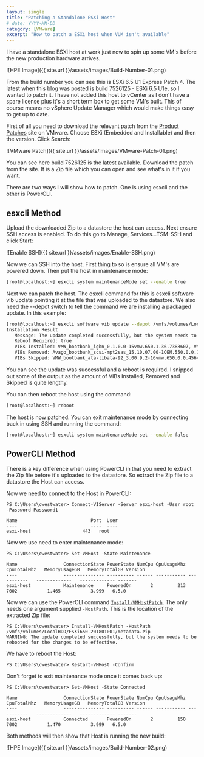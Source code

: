 ```yaml
---
layout: single
title: "Patching a Standalone ESXi Host"
# date: YYYY-MM-DD
category: [VMware]
excerpt: "How to patch a ESXi host when VUM isn't available"
---
```

I have a standalone ESXi host at work just now to spin up some VM's before the new production hardware arrives.

![HPE Image]({{ site.url }}/assets/images/Build-Number-01.png)

From the build number you can see this is ESXi 6.5 U1 Express Patch 4. The latest when this blog was posted is build 7526125 - ESXi 6.5 U1e, so I wanted to patch it. I have not added this host to vCenter as I don't have a spare license plus it's a short term box to get some VM's built. This of course means no vSphere Update Manager which would make things easy to get up to date.

First of all you need to download the relevant patch from the [Product Patches](https://my.vmware.com/group/vmware/patch#search) site on VMware. Choose ESXi (Embedded and Installable) and then the version. Click Search:

![VMware Patch]({{ site.url }}/assets/images/VMware-Patch-01.png)

You can see here build 7526125 is the latest available. Download the patch from the site. It is a Zip file which you can open and see what's in it if you want.

There are two ways I will show how to patch. One is using esxcli and the other is PowerCLI.

## esxcli Method

Upload the downloaded Zip to a datastore the host can access. Next ensure SSH access is enabled. To do this go to Manage, Services...TSM-SSH and click Start:

![Enable SSH]({{ site.url }}/assets/images/Enable-SSH.png)

Now we can SSH into the host. First thing to so is ensure all VM's are powered down. Then put the host in maintenance mode:

~~~ bash
[root@localhost:~] esxcli system maintenanceMode set --enable true
~~~

Next we can patch the host. The esxcli command for this is esxcli software vib update pointing it at the file that was uploaded to the datastore. We also need the --depot switch to tell the command we are installing a packaged update. In this example:

~~~ bash
[root@localhost:~] esxcli software vib update --depot /vmfs/volumes/LocalHDD/ESXi650-201801001.zip
Installation Result
   Message: The update completed successfully, but the system needs to be rebooted for the changes to be effective.
   Reboot Required: true
   VIBs Installed: VMW_bootbank_igbn_0.1.0.0-15vmw.650.1.36.7388607, VMW_bootbank_misc-drivers_6.5.0-1.36.7388607, 
   VIBs Removed: Avago_bootbank_scsi-mpt2sas_15.10.07.00-1OEM.550.0.0.1331820, MEL_bootbank_nmlx4-core_3.15.5.5-1OEM.600.0.0.2768847, 
   VIBs Skipped: VMW_bootbank_ata-libata-92_3.00.9.2-16vmw.650.0.0.4564106, VMW_bootbank_ata-pata-amd_0.3.10-3vmw.650.0.0.4564106,
~~~

You can see the update was successful and a reboot is required. I snipped out some of the output as the amount of VIBs Installed, Removed and Skipped is quite lengthy.

You can then reboot the host using the command:

~~~ bash
[root@localhost:~] reboot
~~~

The host is now patched. You can exit maintenance mode by connecting back in using SSH and running the command:

~~~ bash
[root@localhost:~] esxcli system maintenanceMode set --enable false
~~~

## PowerCLI Method

There is a key difference when using PowerCLI in that you need to extract the Zip file before it's uploaded to the datastore. So extract the Zip file to a datastore the Host can access.

Now we need to connect to the Host in PowerCLI:

~~~ posh
PS C:\Users\cwestwater> Connect-VIServer -Server esxi-host -User root -Password Password1

Name                           Port  User
----                           ----  ----
esxi-host                   443   root
~~~

Now we use need to enter maintenance mode:

~~~ posh
PS C:\Users\cwestwater> Set-VMHost -State Maintenance

Name                 ConnectionState PowerState NumCpu CpuUsageMhz CpuTotalMhz   MemoryUsageGB   MemoryTotalGB Version
----                 --------------- ---------- ------ ----------- -----------   -------------   ------------- -------
esxi-host            Maintenance     PoweredOn       2         213        7002           1.465           3.999   6.5.0
~~~

Now we can use the PowerCLI command [```Install-VMHostPatch```](https://www.vmware.com/support/developer/windowstoolkit/wintk40u1/html/Install-VMHostPatch.html). The only needs one argument supplied ```-HostPath```. This is the location of the extracted Zip file:

~~~ posh
PS C:\Users\cwestwater> Install-VMHostPatch -HostPath /vmfs/volumes/LocalHDD/ESXi650-201801001/metadata.zip
WARNING: The update completed successfully, but the system needs to be rebooted for the changes to be effective.
~~~

We have to reboot the Host:

~~~ posh
PS C:\Users\cwestwater> Restart-VMHost -Confirm
~~~

Don't forget to exit maintenance mode once it comes back up:

~~~ posh
PS C:\Users\cwestwater> Set-VMHost -State Connected

Name                 ConnectionState PowerState NumCpu CpuUsageMhz CpuTotalMhz   MemoryUsageGB   MemoryTotalGB Version
----                 --------------- ---------- ------ ----------- -----------   -------------   ------------- -------
esxi-host            Connected       PoweredOn       2         150        7002           1.470           3.999   6.5.0
~~~

Both methods will then show that Host is running the new build:

![HPE Image]({{ site.url }}/assets/images/Build-Number-02.png)